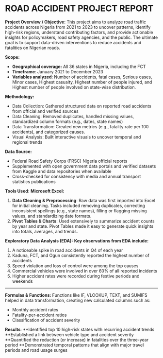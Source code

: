 # ROAD ACCIDENT PROJECT REPORT

**Project Overview / Objective:**
This project aims to analyze road traffic accidents across Nigeria from 2021 to 2023 to uncover patterns, identify high-risk regions, understand contributing factors, and provide actionable insights for policymakers, road safety agencies, and the public. The ultimate goal is to support data-driven interventions to reduce accidents and fatalities on Nigerian roads.

**Scope:**
* **Geographical coverage:** All 36 states in Nigeria, including the FCT
* **Timeframe**: January 2021 to December 2023
* **Variables analyzed**: Number of accidents, fatal cases, Serious cases, Minor cases, Highest casualty, Highest number of people injured, and Highest number of people involved on state-wise distribution.

**Methodology:**
* Data Collection: Gathered structured data on reported road accidents from official and verified sources
* Data Cleaning: Removed duplicates, handled missing values, standardized column formats (e.g., dates, state names)
* Data Transformation: Created new metrics (e.g., fatality rate per 100 accidents), and categorized causes.
* Visual Analysis: Built interactive visuals to uncover temporal and regional trends

**Data Source:**
* Federal Road Safety Corps (FRSC) Nigeria official reports
* Supplemented with open government data portals and verified datasets from Kaggle and data repositories when available
* Cross-checked for consistency with media and annual transport statistics publications

**Tools Used:**
**Microsoft Excel:**
1. **Data Cleaning & Preprocessing**:
Raw data was first imported into Excel for initial cleaning. Tasks included removing duplicates, correcting inconsistent spellings (e.g., state names), filling or flagging missing values, and standardizing date formats.
2. **Pivot Tables & Charts**:
Used extensively to summarize accident counts by year and state. Pivot Tables made it easy to generate quick insights into totals, averages, and trends.

**Exploratory Data Analysis (EDA):**
**Key observations from EDA include:**
1. A noticeable spike in road accidents in Q4 of each year
2. Kaduna, FCT, and Ogun consistently reported the highest number of accidents
3. Speed violation and loss of control were among the top causes
4. Commercial vehicles were involved in over 60% of all reported incidents
5. Higher accident rates were recorded during festive periods and weekends

---

__Formulas & Functions:__
Functions like IF, VLOOKUP, TEXT, and SUMIFS helped in data transformation, creating new calculated columns such as:
* Monthly accident rates
* Fatality-per-accident ratios
* Classification of accident severity

**Results**:
**Identified top 10 high-risk states with recurring accident trends
**Established a link between vehicle type and accident severity
**Quantified the reduction (or increase) in fatalities over the three-year period
**Demonstrated temporal patterns that align with major travel periods and road usage surges

